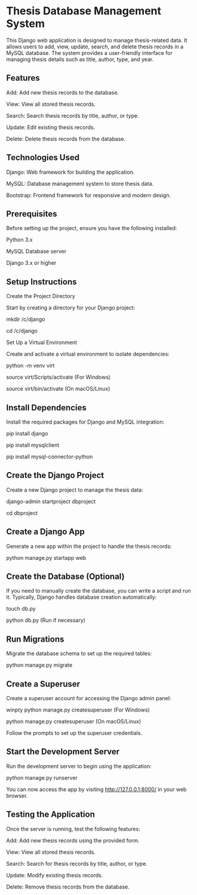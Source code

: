 # Thesis Database Management System

This Django web application is designed to manage thesis-related data. It allows users to add, view, update, search, and delete thesis records in a MySQL database. The system provides a user-friendly interface for managing thesis details such as title, author, type, and year.

## Features

Add: Add new thesis records to the database.

View: View all stored thesis records.

Search: Search thesis records by title, author, or type.

Update: Edit existing thesis records.

Delete: Delete thesis records from the database.

## Technologies Used

Django: Web framework for building the application.

MySQL: Database management system to store thesis data.

Bootstrap: Frontend framework for responsive and modern design.

## Prerequisites
Before setting up the project, ensure you have the following installed:

Python 3.x

MySQL Database server

Django 3.x or higher


## Setup Instructions

Create the Project Directory

Start by creating a directory for your Django project:

mkdir /c/django

cd /c/django

Set Up a Virtual Environment

Create and activate a virtual environment to isolate dependencies:

python -m venv virt

source virt/Scripts/activate (For Windows)

source virt/bin/activate (On macOS/Linux)

## Install Dependencies

Install the required packages for Django and MySQL integration:

pip install django

pip install mysqlclient

pip install mysql-connector-python

## Create the Django Project

Create a new Django project to manage the thesis data:

django-admin startproject dbproject

cd dbproject

## Create a Django App

Generate a new app within the project to handle the thesis records:

python manage.py startapp web

## Create the Database (Optional)

If you need to manually create the database, you can write a script and run it. Typically, Django handles database creation automatically:

touch db.py

python db.py (Run if necessary)

## Run Migrations

Migrate the database schema to set up the required tables:

python manage.py migrate

## Create a Superuser

Create a superuser account for accessing the Django admin panel:

winpty python manage.py createsuperuser (For Windows)

python manage.py createsuperuser (On macOS/Linux)

Follow the prompts to set up the superuser credentials.

## Start the Development Server

Run the development server to begin using the application:

python manage.py runserver

You can now access the app by visiting http://127.0.0.1:8000/ in your web browser.

## Testing the Application

Once the server is running, test the following features:

Add: Add new thesis records using the provided form.

View: View all stored thesis records.

Search: Search for thesis records by title, author, or type.

Update: Modify existing thesis records.

Delete: Remove thesis records from the database.
